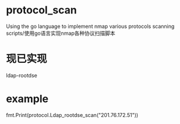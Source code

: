 # protocol_scan
Using the go language to implement nmap various protocols scanning scripts/使用go语言实现nmap各种协议扫描脚本

# 现已实现
ldap-rootdse

# example
fmt.Print(protocol.Ldap_rootdse_scan("201.76.172.51"))
